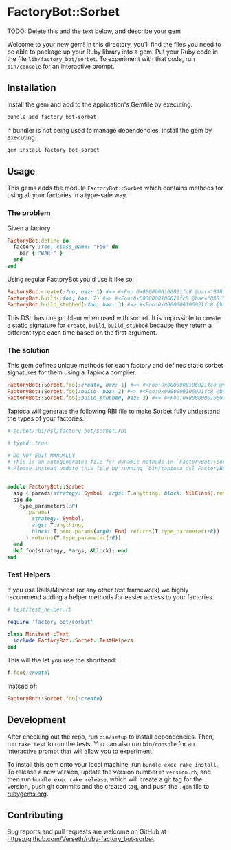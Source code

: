 # FactoryBot::Sorbet

TODO: Delete this and the text below, and describe your gem

Welcome to your new gem! In this directory, you'll find the files you need to be able to package up your Ruby library into a gem. Put your Ruby code in the file `lib/factory_bot/sorbet`. To experiment with that code, run `bin/console` for an interactive prompt.

## Installation

Install the gem and add to the application's Gemfile by executing:

```bash
bundle add factory_bot-sorbet
```

If bundler is not being used to manage dependencies, install the gem by executing:

```bash
gem install factory_bot-sorbet
```

## Usage

This gems adds the module `FactoryBot::Sorbet` which contains
methods for using all your factories in a type-safe way.

### The problem

Given a factory

```rb
FactoryBot.define do
  factory :foo, class_name: "Foo" do
    bar { "BAR!" }
  end
end
```

Using regular FactoryBot you'd use it like so:

```rb
FactoryBot.create(:foo, baz: 1) #=> #<Foo:0x0000000106021fc8 @bar="BAR!" @baz=1>
FactoryBot.build(:foo, baz: 2) #=> #<Foo:0x0000000106021fc8 @bar="BAR!" @baz=2>
FactoryBot.build_stubbed(:foo, baz: 3) #=> #<Foo:0x0000000106021fc8 @bar="BAR!" @baz=3>
```

This DSL has one problem when used with sorbet. It is impossible to create
a static signature for `create`, `build`, `build_stubbed` because they
return a different type each time based on the first argument.

### The solution

This gem defines unique methods for each factory and defines
static sorbet signatures for them using a Tapioca compiler.

```rb
FactoryBot::Sorbet.foo(:create, baz: 1) #=> #<Foo:0x0000000106021fc8 @bar="BAR!" @baz=1>
FactoryBot::Sorbet.foo(:build, baz: 2) #=> #<Foo:0x0000000106021fc8 @bar="BAR!" @baz=2>
FactoryBot::Sorbet.foo(:build_stubbed, baz: 3) #=> #<Foo:0x0000000106021fc8 @bar="BAR!" @baz=3>
```
Tapioca will generate the following RBI file to make Sorbet fully understand the types of your factories.

```rb
# sorbet/rbi/dsl/factory_bot/sorbet.rbi

# typed: true

# DO NOT EDIT MANUALLY
# This is an autogenerated file for dynamic methods in `FactoryBot::Sorbet`.
# Please instead update this file by running `bin/tapioca dsl FactoryBot::Sorbet`.


module FactoryBot::Sorbet
  sig { params(strategy: Symbol, args: T.anything, block: NilClass).returns(Foo) }
  sig do
    type_parameters(:R)
      .params(
        strategy: Symbol,
        args: T.anything,
        block: T.proc.params(arg0: Foo).returns(T.type_parameter(:R))
      ).returns(T.type_parameter(:R))
  end
  def foo(strategy, *args, &block); end
end
```

### Test Helpers

If you use Rails/Minitest (or any other test framework) we highly recommend adding a helper methods
for easier access to your factories.

```rb
# test/test_helper.rb

require 'factory_bot/sorbet'

class Minitest::Test
  include FactoryBot::Sorbet::TestHelpers
end
```

This will the let you use the shorthand:

```rb
f.foo(:create)
```

Instead of:

```rb
FactoryBot::Sorbet.foo(:create)
```

## Development

After checking out the repo, run `bin/setup` to install dependencies. Then, run `rake test` to run the tests. You can also run `bin/console` for an interactive prompt that will allow you to experiment.

To install this gem onto your local machine, run `bundle exec rake install`. To release a new version, update the version number in `version.rb`, and then run `bundle exec rake release`, which will create a git tag for the version, push git commits and the created tag, and push the `.gem` file to [rubygems.org](https://rubygems.org).

## Contributing

Bug reports and pull requests are welcome on GitHub at https://github.com/Verseth/ruby-factory_bot-sorbet.
